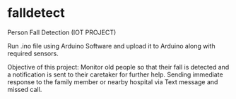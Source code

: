 # falldetect
Person Fall Detection (IOT PROJECT)

Run .ino file using Arduino Software and upload it to Arduino along with required sensors.

Objective of this project:
Monitor old people so that their fall is detected and a notification is sent to their caretaker for further help.
Sending immediate response to the family member or nearby hospital via Text message and missed call. 

